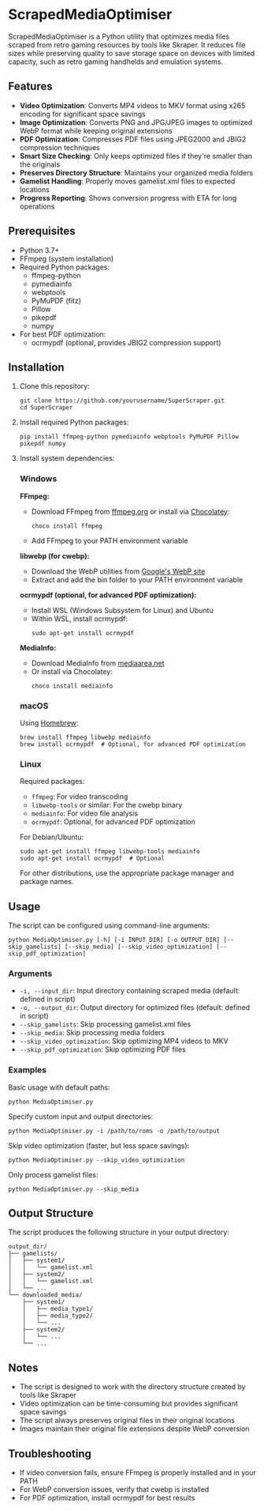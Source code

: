 # ScrapedMediaOptimiser

ScrapedMediaOptimiser is a Python utility that optimizes media files scraped from retro gaming resources by tools like Skraper. It reduces file sizes while preserving quality to save storage space on devices with limited capacity, such as retro gaming handhelds and emulation systems.

## Features

- **Video Optimization**: Converts MP4 videos to MKV format using x265 encoding for significant space savings
- **Image Optimization**: Converts PNG and JPG/JPEG images to optimized WebP format while keeping original extensions
- **PDF Optimization**: Compresses PDF files using JPEG2000 and JBIG2 compression techniques
- **Smart Size Checking**: Only keeps optimized files if they're smaller than the originals
- **Preserves Directory Structure**: Maintains your organized media folders
- **Gamelist Handling**: Properly moves gamelist.xml files to expected locations
- **Progress Reporting**: Shows conversion progress with ETA for long operations

## Prerequisites

- Python 3.7+
- FFmpeg (system installation)
- Required Python packages:
  - ffmpeg-python
  - pymediainfo
  - webptools
  - PyMuPDF (fitz)
  - Pillow
  - pikepdf
  - numpy
- For best PDF optimization:
  - ocrmypdf (optional, provides JBIG2 compression support)

## Installation

1. Clone this repository:
   ```
   git clone https://github.com/yourusername/SuperScraper.git
   cd SuperScraper
   ```

2. Install required Python packages:
   ```
   pip install ffmpeg-python pymediainfo webptools PyMuPDF Pillow pikepdf numpy
   ```

3. Install system dependencies:

   ### Windows

   **FFmpeg:**
   - Download FFmpeg from [ffmpeg.org](https://ffmpeg.org/download.html) or install via [Chocolatey](https://chocolatey.org/):
     ```
     choco install ffmpeg
     ```
   - Add FFmpeg to your PATH environment variable

   **libwebp (for cwebp):**
   - Download the WebP utilities from [Google's WebP site](https://developers.google.com/speed/webp/download)
   - Extract and add the bin folder to your PATH environment variable

   **ocrmypdf (optional, for advanced PDF optimization):**
   - Install WSL (Windows Subsystem for Linux) and Ubuntu
   - Within WSL, install ocrmypdf:
     ```
     sudo apt-get install ocrmypdf
     ```

   **MediaInfo:**
   - Download MediaInfo from [mediaarea.net](https://mediaarea.net/en/MediaInfo/Download/Windows)
   - Or install via Chocolatey:
     ```
     choco install mediainfo
     ```

   ### macOS

   Using [Homebrew](https://brew.sh/):
   ```
   brew install ffmpeg libwebp mediainfo
   brew install ocrmypdf  # Optional, for advanced PDF optimization
   ```

   ### Linux

   Required packages:
   - `ffmpeg`: For video transcoding
   - `libwebp-tools` or similar: For the cwebp binary
   - `mediainfo`: For video file analysis
   - `ocrmypdf`: Optional, for advanced PDF optimization

   For Debian/Ubuntu:
   ```
   sudo apt-get install ffmpeg libwebp-tools mediainfo
   sudo apt-get install ocrmypdf  # Optional
   ```

   For other distributions, use the appropriate package manager and package names.

## Usage

The script can be configured using command-line arguments:

```
python MediaOptimiser.py [-h] [-i INPUT_DIR] [-o OUTPUT_DIR] [--skip_gamelists] [--skip_media] [--skip_video_optimization] [--skip_pdf_optimization]
```

### Arguments

- `-i, --input_dir`: Input directory containing scraped media (default: defined in script)
- `-o, --output_dir`: Output directory for optimized files (default: defined in script)
- `--skip_gamelists`: Skip processing gamelist.xml files
- `--skip_media`: Skip processing media folders
- `--skip_video_optimization`: Skip optimizing MP4 videos to MKV
- `--skip_pdf_optimization`: Skip optimizing PDF files

### Examples

Basic usage with default paths:
```
python MediaOptimiser.py
```

Specify custom input and output directories:
```
python MediaOptimiser.py -i /path/to/roms -o /path/to/output
```

Skip video optimization (faster, but less space savings):
```
python MediaOptimiser.py --skip_video_optimization
```

Only process gamelist files:
```
python MediaOptimiser.py --skip_media
```

## Output Structure

The script produces the following structure in your output directory:

```
output_dir/
├── gamelists/
│   ├── system1/
│   │   └── gamelist.xml
│   ├── system2/
│   │   └── gamelist.xml
│   └── ...
└── downloaded_media/
    ├── system1/
    │   ├── media_type1/
    │   ├── media_type2/
    │   └── ...
    ├── system2/
    │   └── ...
    └── ...
```

## Notes

- The script is designed to work with the directory structure created by tools like Skraper
- Video optimization can be time-consuming but provides significant space savings
- The script always preserves original files in their original locations
- Images maintain their original file extensions despite WebP conversion

## Troubleshooting

- If video conversion fails, ensure FFmpeg is properly installed and in your PATH
- For WebP conversion issues, verify that cwebp is installed
- For PDF optimization, install ocrmypdf for best results
